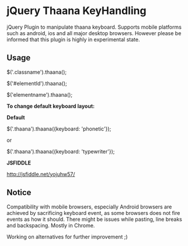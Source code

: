 jQuery Thaana KeyHandling
============================

jQuery Plugin to manipulate thaana keyboard. Supports mobile platforms such as android, ios and all major desktop browsers. However please 
be informed that this plugin is highly in experimental state.

## Usage

  $('.classname').thaana();
  
  $('#elementId').thaana();
  
  $('elementname').thaana();
  
**To change default keyboard layout:**

**Default**

  $('.thaana').thaana({keyboard: 'phonetic'});
  
or

  $('.thaana').thaana({keyboard: 'typewriter'});
  
**JSFIDDLE**

http://jsfiddle.net/yojuhw57/

## Notice

Compatibility with mobile browsers, especially Android browsers are achieved by sacrificing keyboard event, as some browsers does not fire events as how it should. There might be issues while pasting,
line breaks and backspacing. Mostly in Chrome.

Working on alternatives for further improvement ;)
